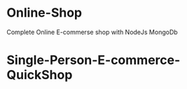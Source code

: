 # Online-Shop
Complete Online E-commerse shop with NodeJs MongoDb
# Single-Person-E-commerce-QuickShop
